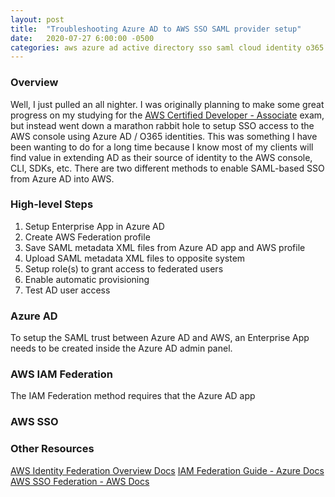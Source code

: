 ```yaml
---
layout: post
title:  "Troubleshooting Azure AD to AWS SSO SAML provider setup"
date:   2020-07-27 6:00:00 -0500
categories: aws azure ad active directory sso saml cloud identity o365 office
---
```


### Overview
Well, I just pulled an all nighter. I was originally planning to make some great progress on my studying for the [AWS Certified Developer - Associate](https://aws.amazon.com/certification/certified-developer-associate/) exam, but instead went down a marathon rabbit hole to setup SSO access to the AWS console using Azure AD / O365 identities. This was something I have been wanting to do for a long time because I know most of my clients will find value in extending AD as their source of identity to the AWS console, CLI, SDKs, etc. There are two different methods to enable SAML-based SSO from Azure AD into AWS.

### High-level Steps
1.  Setup Enterprise App in Azure AD
1.  Create AWS Federation profile
1.  Save SAML metadata XML files from Azure AD app and AWS profile
1.  Upload SAML metadata XML files to opposite system
1.  Setup role(s) to grant access to federated users
1.  Enable automatic provisioning
1.  Test AD user access

### Azure AD
To setup the SAML trust between Azure AD and AWS, an Enterprise App needs to be created inside the Azure AD admin panel. 

### AWS IAM Federation
The IAM Federation method requires that the Azure AD app 

### AWS SSO

 

### Other Resources
[AWS Identity Federation Overview Docs](https://aws.amazon.com/identity/federation/)
[IAM Federation Guide - Azure Docs](https://docs.microsoft.com/en-us/azure/active-directory/saas-apps/amazon-web-service-tutorial)
[AWS SSO Federation - AWS Docs](https://aws.amazon.com/blogs/aws/the-next-evolution-in-aws-single-sign-on/)
